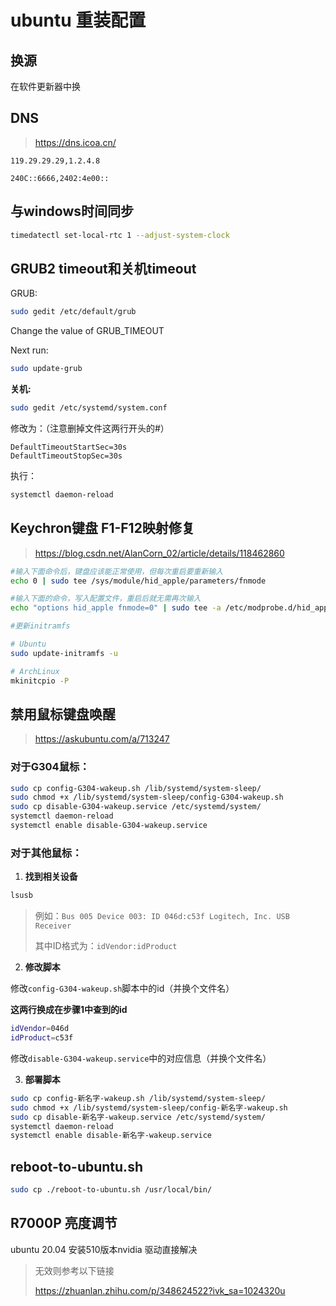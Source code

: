 # ubuntu 重装配置

## 换源

在软件更新器中换

## DNS

> https://dns.icoa.cn/

```
119.29.29.29,1.2.4.8

240C::6666,2402:4e00::
```



## 与windows时间同步

```bash
timedatectl set-local-rtc 1 --adjust-system-clock
```



## GRUB2 timeout和关机timeout

GRUB:

```bash
sudo gedit /etc/default/grub
```

Change the value of GRUB_TIMEOUT

Next run:

```bash
sudo update-grub
```



**关机:**

```bash
sudo gedit /etc/systemd/system.conf
```

修改为：（注意删掉文件这两行开头的#）

```
DefaultTimeoutStartSec=30s
DefaultTimeoutStopSec=30s
```

执行：

```bash
systemctl daemon-reload
```



## Keychron键盘 F1-F12映射修复

> https://blog.csdn.net/AlanCorn_02/article/details/118462860

```bash
#输入下面命令后，键盘应该能正常使用，但每次重启要重新输入
echo 0 | sudo tee /sys/module/hid_apple/parameters/fnmode
```

```bash
#输入下面的命令，写入配置文件，重启后就无需再次输入
echo "options hid_apple fnmode=0" | sudo tee -a /etc/modprobe.d/hid_apple.conf

#更新initramfs

# Ubuntu
sudo update-initramfs -u 

# ArchLinux
mkinitcpio -P 
```



## 禁用鼠标键盘唤醒

> https://askubuntu.com/a/713247

### 对于G304鼠标：

```bash
sudo cp config-G304-wakeup.sh /lib/systemd/system-sleep/
sudo chmod +x /lib/systemd/system-sleep/config-G304-wakeup.sh
sudo cp disable-G304-wakeup.service /etc/systemd/system/
systemctl daemon-reload
systemctl enable disable-G304-wakeup.service
```

### 对于其他鼠标：

1. **找到相关设备**

```bash
lsusb
```

>  例如：`Bus 005 Device 003: ID 046d:c53f Logitech, Inc. USB Receiver`
>
> 其中ID格式为：`idVendor:idProduct`

2. **修改脚本**

修改`config-G304-wakeup.sh`脚本中的id（并换个文件名）

**这两行换成在步骤1中查到的id**

```bash
idVendor=046d
idProduct=c53f
```

修改`disable-G304-wakeup.service`中的对应信息（并换个文件名）

3. **部署脚本**

```bash
sudo cp config-新名字-wakeup.sh /lib/systemd/system-sleep/
sudo chmod +x /lib/systemd/system-sleep/config-新名字-wakeup.sh
sudo cp disable-新名字-wakeup.service /etc/systemd/system/
systemctl daemon-reload
systemctl enable disable-新名字-wakeup.service
```



## reboot-to-ubuntu.sh

```bash
sudo cp ./reboot-to-ubuntu.sh /usr/local/bin/
```



## R7000P 亮度调节

ubuntu 20.04 安装510版本nvidia 驱动直接解决

> 无效则参考以下链接
>
> https://zhuanlan.zhihu.com/p/348624522?ivk_sa=1024320u

